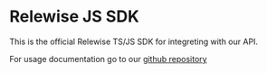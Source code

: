 # Relewise JS SDK

This is the official Relewise TS/JS SDK for integreting with our API.

For usage documentation go to our [github repository](https://github.com/Relewise/relewise-sdk-javascript)

